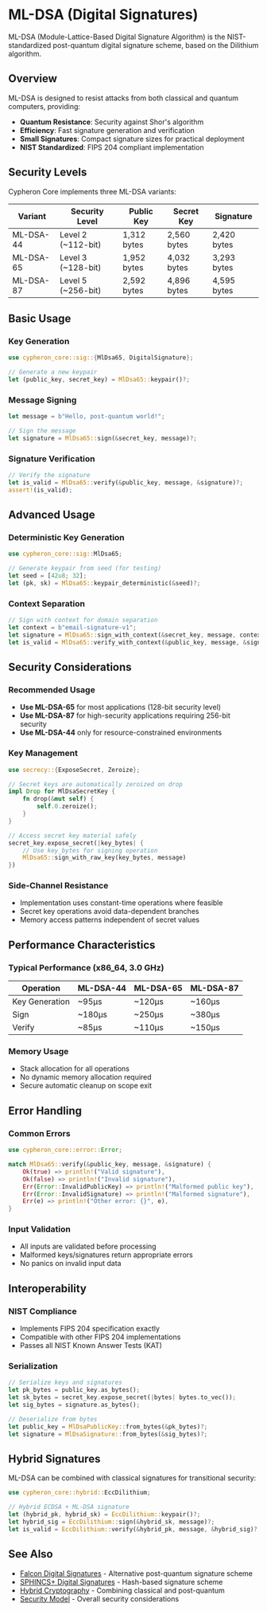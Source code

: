 # ML-DSA (Digital Signatures)

ML-DSA (Module-Lattice-Based Digital Signature Algorithm) is the NIST-standardized post-quantum digital signature scheme, based on the Dilithium algorithm.

## Overview

ML-DSA is designed to resist attacks from both classical and quantum computers, providing:
- **Quantum Resistance**: Security against Shor's algorithm
- **Efficiency**: Fast signature generation and verification
- **Small Signatures**: Compact signature sizes for practical deployment
- **NIST Standardized**: FIPS 204 compliant implementation

## Security Levels

Cypheron Core implements three ML-DSA variants:

| Variant | Security Level | Public Key | Secret Key | Signature |
|---------|----------------|------------|------------|-----------|
| ML-DSA-44 | Level 2 (~112-bit) | 1,312 bytes | 2,560 bytes | 2,420 bytes |
| ML-DSA-65 | Level 3 (~128-bit) | 1,952 bytes | 4,032 bytes | 3,293 bytes |
| ML-DSA-87 | Level 5 (~256-bit) | 2,592 bytes | 4,896 bytes | 4,595 bytes |

## Basic Usage

### Key Generation
```rust
use cypheron_core::sig::{MlDsa65, DigitalSignature};

// Generate a new keypair
let (public_key, secret_key) = MlDsa65::keypair()?;
```

### Message Signing
```rust
let message = b"Hello, post-quantum world!";

// Sign the message
let signature = MlDsa65::sign(&secret_key, message)?;
```

### Signature Verification
```rust
// Verify the signature
let is_valid = MlDsa65::verify(&public_key, message, &signature)?;
assert!(is_valid);
```

## Advanced Usage

### Deterministic Key Generation
```rust
use cypheron_core::sig::MlDsa65;

// Generate keypair from seed (for testing)
let seed = [42u8; 32];
let (pk, sk) = MlDsa65::keypair_deterministic(&seed)?;
```

### Context Separation
```rust
// Sign with context for domain separation
let context = b"email-signature-v1";
let signature = MlDsa65::sign_with_context(&secret_key, message, context)?;
let is_valid = MlDsa65::verify_with_context(&public_key, message, &signature, context)?;
```

## Security Considerations

### Recommended Usage
- **Use ML-DSA-65** for most applications (128-bit security level)
- **Use ML-DSA-87** for high-security applications requiring 256-bit security
- **Use ML-DSA-44** only for resource-constrained environments

### Key Management
```rust
use secrecy::{ExposeSecret, Zeroize};

// Secret keys are automatically zeroized on drop
impl Drop for MlDsaSecretKey {
    fn drop(&mut self) {
        self.0.zeroize();
    }
}

// Access secret key material safely
secret_key.expose_secret(|key_bytes| {
    // Use key_bytes for signing operation
    MlDsa65::sign_with_raw_key(key_bytes, message)
})
```

### Side-Channel Resistance
- Implementation uses constant-time operations where feasible
- Secret key operations avoid data-dependent branches
- Memory access patterns independent of secret values

## Performance Characteristics

### Typical Performance (x86_64, 3.0 GHz)
| Operation | ML-DSA-44 | ML-DSA-65 | ML-DSA-87 |
|-----------|-----------|-----------|-----------|
| Key Generation | ~95μs | ~120μs | ~160μs |
| Sign | ~180μs | ~250μs | ~380μs |
| Verify | ~85μs | ~110μs | ~150μs |

### Memory Usage
- Stack allocation for all operations
- No dynamic memory allocation required
- Secure automatic cleanup on scope exit

## Error Handling

### Common Errors
```rust
use cypheron_core::error::Error;

match MlDsa65::verify(&public_key, message, &signature) {
    Ok(true) => println!("Valid signature"),
    Ok(false) => println!("Invalid signature"),
    Err(Error::InvalidPublicKey) => println!("Malformed public key"),
    Err(Error::InvalidSignature) => println!("Malformed signature"),
    Err(e) => println!("Other error: {}", e),
}
```

### Input Validation
- All inputs are validated before processing
- Malformed keys/signatures return appropriate errors
- No panics on invalid input data

## Interoperability

### NIST Compliance
- Implements FIPS 204 specification exactly
- Compatible with other FIPS 204 implementations
- Passes all NIST Known Answer Tests (KAT)

### Serialization
```rust
// Serialize keys and signatures
let pk_bytes = public_key.as_bytes();
let sk_bytes = secret_key.expose_secret(|bytes| bytes.to_vec());
let sig_bytes = signature.as_bytes();

// Deserialize from bytes
let public_key = MlDsaPublicKey::from_bytes(&pk_bytes)?;
let signature = MlDsaSignature::from_bytes(&sig_bytes)?;
```

## Hybrid Signatures

ML-DSA can be combined with classical signatures for transitional security:

```rust
use cypheron_core::hybrid::EccDilithium;

// Hybrid ECDSA + ML-DSA signature
let (hybrid_pk, hybrid_sk) = EccDilithium::keypair()?;
let hybrid_sig = EccDilithium::sign(&hybrid_sk, message)?;
let is_valid = EccDilithium::verify(&hybrid_pk, message, &hybrid_sig)?;
```

## See Also

- [Falcon Digital Signatures](falcon.md) - Alternative post-quantum signature scheme
- [SPHINCS+ Digital Signatures](sphincsplus.md) - Hash-based signature scheme  
- [Hybrid Cryptography](../hybrid/overview.md) - Combining classical and post-quantum
- [Security Model](../security/model.md) - Overall security considerations